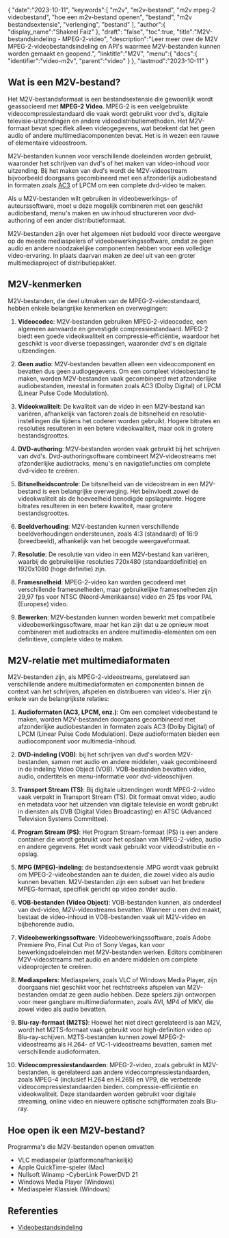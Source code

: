 {
"date":"2023-10-11",
   "keywords":[
"m2v",
"m2v-bestand",
"m2v mpeg-2 videobestand",
"hoe een m2v-bestand openen",
"bestand",
"m2v bestandsextensie",
"verlenging",
"bestand"
],
   "author":{
"display_name":"Shakeel Faiz"
},
"draft": "false",
"toc":true,
"title":"M2V-bestandsindeling - MPEG-2-video",
   "description":"Leer meer over de M2V MPEG-2-videobestandsindeling en API's waarmee M2V-bestanden kunnen worden gemaakt en geopend.",
"linktitle":"M2V",
   "menu":{
      "docs":{
         "identifier":"video-m2v",
"parent":"video"
}
},
"lastmod":"2023-10-11"
}

## Wat is een M2V-bestand?

Het M2V-bestandsformaat is een bestandsextensie die gewoonlijk wordt geassocieerd met **MPEG-2 Video**. MPEG-2 is een veelgebruikte videocompressiestandaard die vaak wordt gebruikt voor dvd's, digitale televisie-uitzendingen en andere videodistributiemethoden. Het M2V-formaat bevat specifiek alleen videogegevens, wat betekent dat het geen audio of andere multimediacomponenten bevat. Het is in wezen een rauwe of elementaire videostroom.

M2V-bestanden kunnen voor verschillende doeleinden worden gebruikt, waaronder het schrijven van dvd's of het maken van video-inhoud voor uitzending. Bij het maken van dvd's wordt de M2V-videostream bijvoorbeeld doorgaans gecombineerd met een afzonderlijk audiobestand in formaten zoals [AC3](/nl/audio/ac3/) of LPCM om een complete dvd-video te maken.

Als u M2V-bestanden wilt gebruiken in videobewerkings- of auteurssoftware, moet u deze mogelijk combineren met een geschikt audiobestand, menu's maken en uw inhoud structureren voor dvd-authoring of een ander distributieformaat.

M2V-bestanden zijn over het algemeen niet bedoeld voor directe weergave op de meeste mediaspelers of videobewerkingssoftware, omdat ze geen audio en andere noodzakelijke componenten hebben voor een volledige video-ervaring. In plaats daarvan maken ze deel uit van een groter multimediaproject of distributiepakket.

## M2V-kenmerken

M2V-bestanden, die deel uitmaken van de MPEG-2-videostandaard, hebben enkele belangrijke kenmerken en overwegingen:

1. **Videocodec**: M2V-bestanden gebruiken MPEG-2-videocodec, een algemeen aanvaarde en gevestigde compressiestandaard. MPEG-2 biedt een goede videokwaliteit en compressie-efficiëntie, waardoor het geschikt is voor diverse toepassingen, waaronder dvd's en digitale uitzendingen.
    
















2. **Geen audio**: M2V-bestanden bevatten alleen een videocomponent en bevatten dus geen audiogegevens. Om een compleet videobestand te maken, worden M2V-bestanden vaak gecombineerd met afzonderlijke audiobestanden, meestal in formaten zoals AC3 (Dolby Digital) of LPCM (Linear Pulse Code Modulation).
    
















3. **Videokwaliteit**: De kwaliteit van de video in een M2V-bestand kan variëren, afhankelijk van factoren zoals de bitsnelheid en resolutie-instellingen die tijdens het coderen worden gebruikt. Hogere bitrates en resoluties resulteren in een betere videokwaliteit, maar ook in grotere bestandsgroottes.
       

















4. **DVD-authoring**: M2V-bestanden worden vaak gebruikt bij het schrijven van dvd's. Dvd-authoringsoftware combineert M2V-videostreams met afzonderlijke audiotracks, menu's en navigatiefuncties om complete dvd-video te creëren.
    
















5. **Bitsnelheidscontrole**: De bitsnelheid van de videostream in een M2V-bestand is een belangrijke overweging. Het beïnvloedt zowel de videokwaliteit als de hoeveelheid benodigde opslagruimte. Hogere bitrates resulteren in een betere kwaliteit, maar grotere bestandsgroottes.
    
















6. **Beeldverhouding**: M2V-bestanden kunnen verschillende beeldverhoudingen ondersteunen, zoals 4:3 (standaard) of 16:9 (breedbeeld), afhankelijk van het beoogde weergaveformaat.
    
















7. **Resolutie**: De resolutie van video in een M2V-bestand kan variëren, waarbij de gebruikelijke resoluties 720x480 (standaarddefinitie) en 1920x1080 (hoge definitie) zijn.
    
















8. **Framesnelheid**: MPEG-2-video kan worden gecodeerd met verschillende framesnelheden, maar gebruikelijke framesnelheden zijn 29,97 fps voor NTSC (Noord-Amerikaanse) video en 25 fps voor PAL (Europese) video.
    
















9. **Bewerken**: M2V-bestanden kunnen worden bewerkt met compatibele videobewerkingssoftware, maar het kan zijn dat u ze opnieuw moet combineren met audiotracks en andere multimedia-elementen om een definitieve, complete video te maken.

## M2V-relatie met multimediaformaten

M2V-bestanden zijn, als MPEG-2-videostreams, gerelateerd aan verschillende andere multimediaformaten en componenten binnen de context van het schrijven, afspelen en distribueren van video's. Hier zijn enkele van de belangrijkste relaties:

1. **Audioformaten (AC3, LPCM, enz.)**: Om een compleet videobestand te maken, worden M2V-bestanden doorgaans gecombineerd met afzonderlijke audiobestanden in formaten zoals AC3 (Dolby Digital) of LPCM (Linear Pulse Code Modulation). Deze audioformaten bieden een audiocomponent voor multimedia-inhoud.
    
















2. **DVD-indeling (VOB)**: bij het schrijven van dvd's worden M2V-bestanden, samen met audio en andere middelen, vaak gecombineerd in de indeling Video Object (VOB). VOB-bestanden bevatten video, audio, ondertitels en menu-informatie voor dvd-videoschijven.
    
















3. **Transport Stream (TS)**: Bij digitale uitzendingen wordt MPEG-2-video vaak verpakt in Transport Stream (TS). Dit formaat omvat video, audio en metadata voor het uitzenden van digitale televisie en wordt gebruikt in diensten als DVB (Digital Video Broadcasting) en ATSC (Advanced Television Systems Committee).
    
















4. **Program Stream (PS)**: Het Program Stream-formaat (PS) is een andere container die wordt gebruikt voor het opslaan van MPEG-2-video, audio en andere gegevens. Het wordt vaak gebruikt voor videodistributie en -opslag.
    
















5. **MPG (MPEG)-indeling**: de bestandsextensie .MPG wordt vaak gebruikt om MPEG-2-videobestanden aan te duiden, die zowel video als audio kunnen bevatten. M2V-bestanden zijn een subset van het bredere MPEG-formaat, specifiek gericht op video zonder audio.
    
















6. **VOB-bestanden (Video Object)**: VOB-bestanden kunnen, als onderdeel van dvd-video, M2V-videostreams bevatten. Wanneer u een dvd maakt, bestaat de video-inhoud in VOB-bestanden vaak uit M2V-video en bijbehorende audio.
    
















7. **Videobewerkingssoftware**: Videobewerkingssoftware, zoals Adobe Premiere Pro, Final Cut Pro of Sony Vegas, kan voor bewerkingsdoeleinden met M2V-bestanden werken. Editors combineren M2V-videostreams met audio en andere middelen om complete videoprojecten te creëren.
    
















8. **Mediaspelers**: Mediaspelers, zoals VLC of Windows Media Player, zijn doorgaans niet geschikt voor het rechtstreeks afspelen van M2V-bestanden omdat ze geen audio hebben. Deze spelers zijn ontworpen voor meer gangbare multimediaformaten, zoals AVI, MP4 of MKV, die zowel video als audio bevatten.
    
















9. **Blu-ray-formaat (M2TS)**: Hoewel het niet direct gerelateerd is aan M2V, wordt het M2TS-formaat vaak gebruikt voor high-definition video op Blu-ray-schijven. M2TS-bestanden kunnen zowel MPEG-2-videostreams als H.264- of VC-1-videostreams bevatten, samen met verschillende audioformaten.
    
















10. **Videocompressiestandaarden**: MPEG-2-video, zoals gebruikt in M2V-bestanden, is gerelateerd aan andere videocompressiestandaarden, zoals MPEG-4 (inclusief H.264 en H.265) en VP9, die verbeterde videocompressiestandaarden bieden. compressie-efficiëntie en videokwaliteit. Deze standaarden worden gebruikt voor digitale streaming, online video en nieuwere optische schijfformaten zoals Blu-ray.

## Hoe open ik een M2V-bestand?

Programma's die M2V-bestanden openen omvatten

- VLC mediaspeler (platformonafhankelijk)
- Apple QuickTime-speler (Mac)
- Nullsoft Winamp
-CyberLink PowerDVD 21
- Windows Media Player (Windows)
- Mediaspeler Klassiek (Windows)

## Referenties
* [Videobestandsindeling](https://en.wikipedia.org/wiki/Video_file_format)

